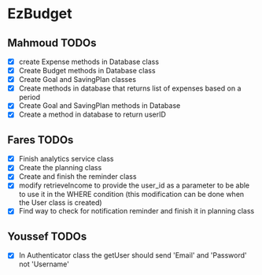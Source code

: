 # EzBudget

## Mahmoud TODOs
- [x] create Expense methods in Database class
- [x] Create Budget methods in Database class
- [x] Create Goal and SavingPlan classes
- [x] Create methods in database that returns list of expenses based on a period
- [x] Create Goal and SavingPlan methods in Database
- [x] Create a method in database to return userID
## Fares TODOs
- [x] Finish analytics service class
- [x] Create the planning class
- [x] Create and finish the reminder class
- [x] modify retrieveIncome to provide the user_id as a parameter to be able to use it in the WHERE condition (this modification can be done when the User class is created)
- [x] Find way to check for notification reminder and finish it in planning class
## Youssef TODOs
- [x] In Authenticator class the getUser should send 'Email' and 'Password' not 'Username'
